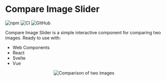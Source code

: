 # Compare Image Slider

![npm](https://img.shields.io/npm/v/compare-image-slider) ![CI](https://github.com/johnwalley/compare-image-slider/workflows/CI/badge.svg) ![GitHub](https://img.shields.io/github/license/johnwalley/compare-image-slider)

Compare Image Slider is a simple interactive component for comparing two images. Ready to use with:

- Web Components
- React
- Svelte
- Vue

<p align="center">
  <img src="./assets/example.gif" alt="Comparison of two images" />
</p>
